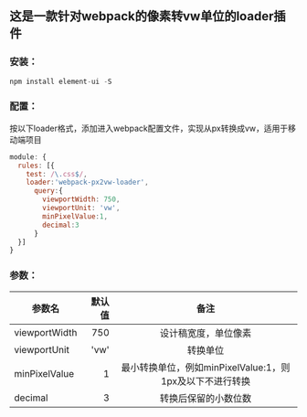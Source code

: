 
## 这是一款针对webpack的像素转vw单位的loader插件

### 安装：
```javascript
npm install element-ui -S
```


### 配置：
按以下loader格式，添加进入webpack配置文件，实现从px转换成vw，适用于移动端项目
```javascript
module: {
  rules: [{
    test: /\.css$/,
    loader:'webpack-px2vw-loader',
      query:{
        viewportWidth: 750,
        viewportUnit: 'vw',
        minPixelValue:1,
        decimal:3
      }
  }]
}
```

### 参数：
| 参数名        | 默认值   |  备注  |
| --------   | -----:  | :----:  |
| viewportWidth     | 750 |   设计稿宽度，单位像素     |
| viewportUnit        |   'vw'   |   转换单位   |
| minPixelValue        |    1    |  最小转换单位，例如minPixelValue:1，则1px及以下不进行转换  |
| decimal        |    3    |  转换后保留的小数位数  |
